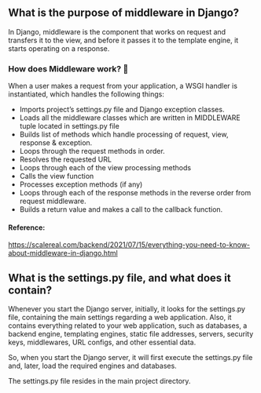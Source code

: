 ## What is the purpose of middleware in Django?
In Django, middleware is the component that works on request and transfers it to the view, and before it passes it to the template engine, 
it starts operating on a response.

### How does Middleware work? 🤔

When a user makes a request from your application, a WSGI handler is instantiated, which handles the following things:

- Imports project’s settings.py file and Django exception classes.
- Loads all the middleware classes which are written in MIDDLEWARE tuple located in settings.py file
- Builds list of methods which handle processing of request, view, response & exception.
- Loops through the request methods in order.
- Resolves the requested URL
- Loops through each of the view processing methods
- Calls the view function
- Processes exception methods (if any)
- Loops through each of the response methods in the reverse order from request middleware.
- Builds a return value and makes a call to the callback function.

#### Reference: 
https://scalereal.com/backend/2021/07/15/everything-you-need-to-know-about-middleware-in-django.html

## What is the settings.py file, and what does it contain?
Whenever you start the Django server, initially, it looks for the settings.py file, containing the main settings regarding a web application. Also, it contains everything related to your web application, such as databases, a backend engine, templating engines, static file addresses, servers, security keys, middlewares, URL configs, and other essential data.

So, when you start the Django server, it will first execute the settings.py file and, later, load the required engines and databases.

The settings.py file resides in the main project directory.
